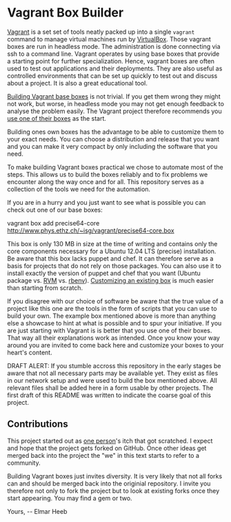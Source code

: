 Vagrant Box Builder
===================

[Vagrant](http://www.vagrantup.com) is a set set of tools neatly packed up into
a single ``vagrant`` command to manage virtual machines run by
[VirtualBox](https://www.virtualbox.org/).  Those vagrant boxes are run in
headless mode.  The administration is done connecting via ssh to a command
line.  Vagrant operates by using base boxes that provide a starting point for
further specialization.  Hence, vagrant boxes are often used to test out
applications and their deployments.  They are also useful as controlled
environments that can be set up quickly to test out and discuss about a
project.  It is also a great educational tool.

[Building Vagrant base
boxes](http://docs.vagrantup.com/v1/docs/base_boxes.html) is not trivial.  If
you get them wrong they might not work, but worse, in headless mode you may not
get enough feedback to analyse the problem easily.  The Vagrant project
therefore recommends you [use one of their
boxes](http://docs.vagrantup.com/v1/docs/boxes.html) as the start.

Building ones own boxes has the advantage to be able to customize them to your
exact needs.  You can choose a distribution and release that you want and you
can make it very compact by only including the software that you need.

To make building Vagrant boxes practical we chose to automate most of the
steps.  This allows us to build the boxes reliably and to fix problems we
encounter along the way once and for all.  This repository serves as a
collection of the tools we need for the automation.

If you are in a hurry and you just want to see what is possible you can check out one of our base boxes:

  vagrant box add precise64-core http://www.phys.ethz.ch/~isg/vagrant/precise64-core.box

This box is only 130 MB in size at the time of writing and contains only the
core components necessary for a Ubuntu 12.04 LTS (precise) installation.  Be
aware that this box lacks puppet and chef.  It can therefore serve as a basis
for projects that do not rely on those packages.  You can also use it to
install exactly the version of puppet and chef that you want (Ubuntu package
vs. [RVM](https://rvm.io/) vs. [rbenv](https://github.com/sstephenson/rbenv)).
[Customizing an existing box](http://docs.vagrantup.com/v1/docs/boxes.html#creating_a_box) is much easier than starting from scratch.

If you disagree with our choice of software be aware that the true value of a
project like this one are the tools in the form of scripts that you can use to
build your own.  The example box mentioned above is more than anything else a
showcase to hint at what is possible and to spur your initiative.  If you are
just starting with Vagrant is is better that you use one of their boxes.  That
way all their explanations work as intended.  Once you know your way around you
are invited to come back here and customize your boxes to your heart's content.

DRAFT ALERT: If you stumble accross this repository in the early stages be
aware that not all necessary parts may be available yet.  They exist as files
in our network setup and were used to build the box mentioned above.  All
relevant files shall be added here in a form usable by other projects.  The
first draft of this README was written to indicate the coarse goal of this
project.

Contributions
-------------

This project started out as [one person](https://github.com/elmar)'s itch that
got scratched.  I expect and hope that the project gets forked on GitHub.  Once
other ideas get merged back into the project the "we" in this text starts to
refer to a community.

Building Vagrant boxes just invites diversity.  It is very likely that not all
forks can and should be merged back into the originial repository.  I invite
you therefore not only to fork the project but to look at existing forks once
they start appearing.  You may find a gem or two.

Yours, -- Elmar Heeb
